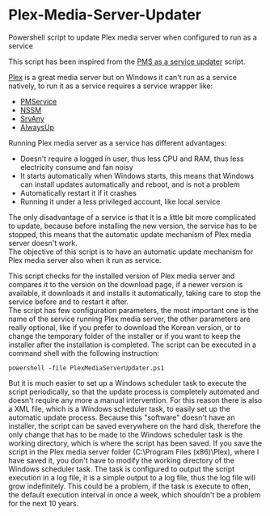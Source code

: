 # Plex-Media-Server-Updater
Powershell script to update Plex media server when configured to run as a service

This script has been inspired from the [PMS as a service updater](https://forums.plex.tv/discussion/136596/utility-pms-as-a-service-updater) script.  

[Plex](https://plex.tv/) is a great media server but on Windows it can't run as a service natively, to run it as a service requires a service wrapper like:
* [PMService](https://github.com/cjmurph/PmsService)
* [NSSM](https://nssm.cc/)
* [SrvAny](https://www.microsoft.com/en-us/download/details.aspx?id=17657)
* [AlwaysUp](http://www.coretechnologies.com/products/AlwaysUp/)

Running Plex media server as a service has different advantages:
* Doesn't require a logged in user, thus less CPU and RAM, thus less electricity consume and fan noisy
* It starts automatically when Windows starts, this means that Windows can install updates automatically and reboot, and is not a problem
* Automatically restart it if it crashes
* Running it under a less privileged account, like local service

The only disadvantage of a service is that it is a little bit more complicated to update, because before installing the new version, the service has to be stopped, this means that the automatic update mechanism of Plex media server doesn't work.  
The objective of this script is to have an automatic update mechanism for Plex media server also when it run as service.  

This script checks for the installed version of Plex media server and compares it to the version on the download page, if a newer version is available, it downloads it and installs it automatically, taking care to stop the service before and to restart it after.  
The script has few configuration parameters, the most important one is the name of the service running Plex media server, the other parameters are really optional, like if you prefer to download the Korean version, or to change the temporary folder of the installer or if you want to keep the installer after the installation is completed.
The script can be executed in a command shell with the following instruction:  

```powershell -file PlexMediaServerUpdater.ps1```  

But it is much easier to set up a Windows scheduler task to execute the script periodically, so that the update process is completely automated and doesn't require any more a manual intervention.
For this reason there is also a XML file, which is a Windows scheduler task, to easily set up the automatic update process. 
Because this "software" doesn't have an installer, the script can be saved everywhere on the hard disk, therefore the only change that has to be made to the Windows scheduler task is the working directory, which is where the script has been saved.
If you save the script in the Plex media server folder (C:\Program Files (x86)\Plex), where I have saved it, you don't have to modify the working directory of the Windows scheduler task.
The task is configured to output the script execution in a log file, it is a simple output to a log file, thus the log file will grow indefinitely.
This could be a problem, if the task is execute to often, the default execution interval in once a week, which shouldn't be a problem for the next 10 years.
